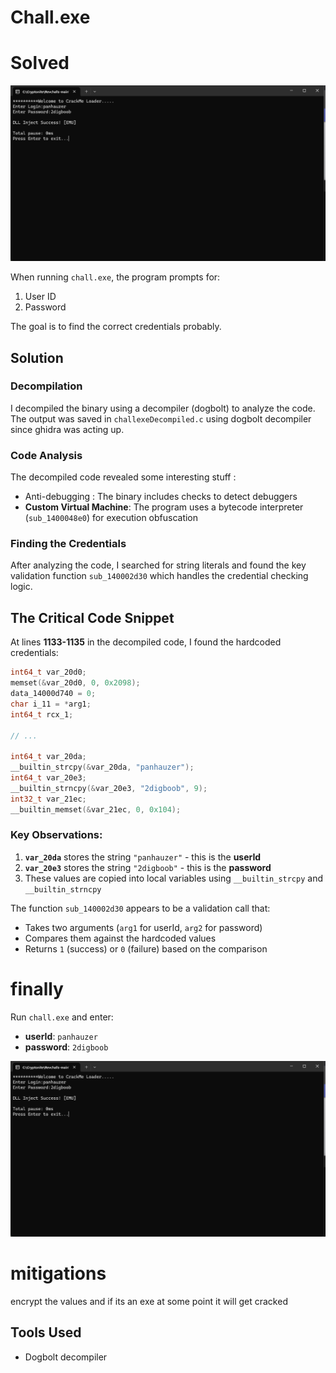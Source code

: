 # Chall.exe

# Solved

![alt](./assets/solvedchallexe.png)





When running `chall.exe`, the program prompts for:
1. User ID
2. Password

The goal is to find the correct credentials probably.

## Solution

### Decompilation
I decompiled the binary using a decompiler (dogbolt) to analyze the code. The output was saved in `challexeDecompiled.c` using dogbolt decompiler since ghidra was acting up.

### Code Analysis
The decompiled code revealed some interesting stuff :
- Anti-debugging : The binary includes checks to detect debuggers
- **Custom Virtual Machine**: The program uses a bytecode interpreter (`sub_1400048e0`) for execution obfuscation


### Finding the Credentials
After analyzing the code, I searched for string literals and found the key validation function `sub_140002d30` which handles the credential checking logic.

## The Critical Code Snippet

At lines **1133-1135** in the decompiled code, I found the hardcoded credentials:

```c
int64_t var_20d0;
memset(&var_20d0, 0, 0x2098);
data_14000d740 = 0;
char i_11 = *arg1;
int64_t rcx_1;

// ... 

int64_t var_20da;
__builtin_strcpy(&var_20da, "panhauzer");
int64_t var_20e3;
__builtin_strncpy(&var_20e3, "2digboob", 9);
int32_t var_21ec;
__builtin_memset(&var_21ec, 0, 0x104);
```

### Key Observations:

1. **`var_20da`** stores the string `"panhauzer"` - this is the **userId**
2. **`var_20e3`** stores the string `"2digboob"` - this is the **password**
3. These values are copied into local variables using `__builtin_strcpy` and `__builtin_strncpy`

The function `sub_140002d30` appears to be a validation call that:
- Takes two arguments (`arg1` for userId, `arg2` for password)
- Compares them against the hardcoded values
- Returns `1` (success) or `0` (failure) based on the comparison

# finally

Run `chall.exe` and enter:
- **userId**: `panhauzer`
- **password**: `2digboob`


![alt](./assets/solvedchallexe.png)

# mitigations


encrypt the values
and if its an exe at some point it will get cracked

## Tools Used
- Dogbolt decompiler


